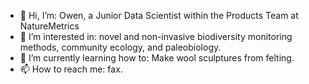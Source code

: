 - 👋 Hi, I’m: Owen, a Junior Data Scientist within the Products Team at NatureMetrics
- 👀 I’m interested in: novel and non-invasive biodiversity monitoring methods, community ecology, and paleobiology. 
- 🌱 I’m currently learning how to: Make wool sculptures from felting. 
- 📫 How to reach me: fax.

<!---
NM-owenmiddleton/NM-owenmiddleton is a ✨ special ✨ repository because its `README.md` (this file) appears on your GitHub profile.
You can click the Preview link to take a look at your changes.
--->
